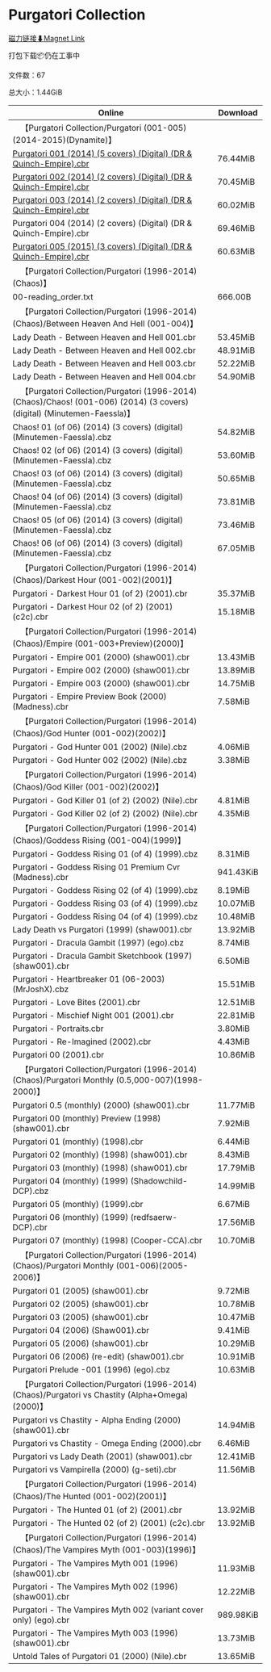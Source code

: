 # Purgatori Collection

[磁力链接⬇Magnet Link](magnet:?xt=urn:btih:2e4106b0996ba6777598b08e07e41b00dcc65bd3&dn=Purgatori%20Collection)

打包下载📦仍在工事中

文件数：67

总大小：1.44GiB

Online | Download
--- | ---
&emsp;【Purgatori Collection/Purgatori (001-005)(2014-2015)(Dynamite)】 | 
[Purgatori 001 (2014) (5 covers) (Digital) (DR & Quinch-Empire).cbr](https://github.com/alicewish/markdown/blob/master/comic/Purgatori-001-2014-5-covers-Digital-DR-Quinch-Empire-cbr.md) | 76.44MiB
[Purgatori 002 (2014) (2 covers) (Digital) (DR & Quinch-Empire).cbr](https://github.com/alicewish/markdown/blob/master/comic/Purgatori-002-2014-2-covers-Digital-DR-Quinch-Empire-cbr.md) | 70.45MiB
[Purgatori 003 (2014) (2 covers) (Digital) (DR & Quinch-Empire).cbr](https://github.com/alicewish/markdown/blob/master/comic/Purgatori-003-2014-2-covers-Digital-DR-Quinch-Empire-cbr.md) | 60.02MiB
Purgatori 004 (2014) (2 covers) (Digital) (DR & Quinch-Empire).cbr | 69.46MiB
[Purgatori 005 (2015) (3 covers) (Digital) (DR & Quinch-Empire).cbr](https://github.com/alicewish/markdown/blob/master/comic/Purgatori-005-2015-3-covers-Digital-DR-Quinch-Empire-cbr.md) | 60.63MiB
&emsp;【Purgatori Collection/Purgatori (1996-2014)(Chaos)】 | 
00-reading\_order.txt | 666.00B
&emsp;【Purgatori Collection/Purgatori (1996-2014)(Chaos)/Between Heaven And Hell (001-004)】 | 
Lady Death - Between Heaven and Hell 001.cbr | 53.45MiB
Lady Death - Between Heaven and Hell 002.cbr | 48.91MiB
Lady Death - Between Heaven and Hell 003.cbr | 52.22MiB
Lady Death - Between Heaven and Hell 004.cbr | 54.90MiB
&emsp;【Purgatori Collection/Purgatori (1996-2014)(Chaos)/Chaos! (001-006) (2014) (3 covers) (digital) (Minutemen-Faessla)】 | 
Chaos! 01 (of 06) (2014) (3 covers) (digital) (Minutemen-Faessla).cbz | 54.82MiB
Chaos! 02 (of 06) (2014) (3 covers) (digital) (Minutemen-Faessla).cbz | 53.60MiB
Chaos! 03 (of 06) (2014) (3 covers) (digital) (Minutemen-Faessla).cbz | 50.65MiB
Chaos! 04 (of 06) (2014) (3 covers) (digital) (Minutemen-Faessla).cbz | 73.81MiB
Chaos! 05 (of 06) (2014) (3 covers) (digital) (Minutemen-Faessla).cbz | 73.46MiB
Chaos! 06 (of 06) (2014) (3 covers) (digital) (Minutemen-Faessla).cbz | 67.05MiB
&emsp;【Purgatori Collection/Purgatori (1996-2014)(Chaos)/Darkest Hour (001-002)(2001)】 | 
Purgatori - Darkest Hour 01 (of 2) (2001).cbr | 35.37MiB
Purgatori - Darkest Hour 02 (of 2) (2001) (c2c).cbr | 15.18MiB
&emsp;【Purgatori Collection/Purgatori (1996-2014)(Chaos)/Empire (001-003+Preview)(2000)】 | 
Purgatori - Empire 001 (2000) (shaw001).cbr | 13.43MiB
Purgatori - Empire 002 (2000) (shaw001).cbr | 13.89MiB
Purgatori - Empire 003 (2000) (shaw001).cbr | 14.75MiB
Purgatori - Empire Preview Book (2000) (Madness).cbr | 7.58MiB
&emsp;【Purgatori Collection/Purgatori (1996-2014)(Chaos)/God Hunter (001-002)(2002)】 | 
Purgatori - God Hunter 001 (2002) (Nile).cbz | 4.06MiB
Purgatori - God Hunter 002 (2002) (Nile).cbz | 3.38MiB
&emsp;【Purgatori Collection/Purgatori (1996-2014)(Chaos)/God Killer  (001-002)(2002)】 | 
Purgatori - God Killer 01 (of 2) (2002) (Nile).cbr | 4.81MiB
Purgatori - God Killer 02 (of 2) (2002) (Nile).cbr | 4.35MiB
&emsp;【Purgatori Collection/Purgatori (1996-2014)(Chaos)/Goddess Rising (001-004)(1999)】 | 
Purgatori - Goddess Rising 01 (of 4) (1999).cbz | 8.31MiB
Purgatori - Goddess Rising 01 Premium Cvr (Madness).cbr | 941.43KiB
Purgatori - Goddess Rising 02 (of 4) (1999).cbz | 8.19MiB
Purgatori - Goddess Rising 03 (of 4) (1999).cbz | 10.07MiB
Purgatori - Goddess Rising 04 (of 4) (1999).cbz | 10.48MiB
Lady Death vs Purgatori (1999) (shaw001).cbr | 13.92MiB
Purgatori - Dracula Gambit (1997) (ego).cbz | 8.74MiB
Purgatori - Dracula Gambit Sketchbook (1997) (shaw001).cbr | 6.50MiB
Purgatori - Heartbreaker 01 (06-2003) (MrJoshX).cbz | 15.51MiB
Purgatori - Love Bites (2001).cbr | 12.51MiB
Purgatori - Mischief Night 001 (2001).cbr | 22.81MiB
Purgatori - Portraits.cbr | 3.80MiB
Purgatori - Re-Imagined (2002).cbr | 4.43MiB
Purgatori 00 (2001).cbr | 10.86MiB
&emsp;【Purgatori Collection/Purgatori (1996-2014)(Chaos)/Purgatori Monthly (0.5,000-007)(1998-2000)】 | 
Purgatori 0.5 (monthly) (2000) (shaw001).cbr | 11.77MiB
Purgatori 00 (monthly) Preview (1998) (shaw001).cbr | 7.92MiB
Purgatori 01 (monthly) (1998).cbr | 6.44MiB
Purgatori 02 (monthly) (1998) (shaw001).cbr | 8.43MiB
Purgatori 03 (monthly) (1998) (shaw001).cbr | 17.79MiB
Purgatori 04 (monthly) (1999) (Shadowchild-DCP).cbz | 14.99MiB
Purgatori 05 (monthly) (1999).cbr | 6.67MiB
Purgatori 06 (monthly) (1999) (redfsaerw-DCP).cbr | 17.56MiB
Purgatori 07 (monthly) (1998) (Cooper-CCA).cbr | 10.70MiB
&emsp;【Purgatori Collection/Purgatori (1996-2014)(Chaos)/Purgatori Monthly (001-006)(2005-2006)】 | 
Purgatori 01 (2005) (shaw001).cbr | 9.72MiB
Purgatori 02 (2005) (shaw001).cbr | 10.78MiB
Purgatori 03 (2005) (shaw001).cbr | 10.47MiB
Purgatori 04 (2006) (Shaw001).cbr | 9.41MiB
Purgatori 05 (2006) (shaw001).cbr | 10.29MiB
Purgatori 06 (2006) (re-edit) (shaw001).cbr | 10.91MiB
Purgatori Prelude -001 (1996) (ego).cbz | 10.63MiB
&emsp;【Purgatori Collection/Purgatori (1996-2014)(Chaos)/Purgatori vs Chastity (Alpha+Omega)(2000)】 | 
Purgatori vs Chastity - Alpha Ending (2000) (shaw001).cbr | 14.94MiB
Purgatori vs Chastity - Omega Ending (2000).cbr | 6.46MiB
Purgatori vs Lady Death (2001) (shaw001).cbr | 12.41MiB
Purgatori vs Vampirella (2000) (g-seti).cbr | 11.56MiB
&emsp;【Purgatori Collection/Purgatori (1996-2014)(Chaos)/The Hunted  (001-002)(2001)】 | 
Purgatori - The Hunted 01 (of 2) (2001).cbr | 13.92MiB
Purgatori - The Hunted 02 (of 2) (2001) (c2c).cbr | 13.92MiB
&emsp;【Purgatori Collection/Purgatori (1996-2014)(Chaos)/The Vampires Myth (001-003)(1996)】 | 
Purgatori - The Vampires Myth 001 (1996) (shaw001).cbr | 11.93MiB
Purgatori - The Vampires Myth 002 (1996) (shaw001).cbr | 12.22MiB
Purgatori - The Vampires Myth 002 (variant cover only) (ego).cbr | 989.98KiB
Purgatori - The Vampires Myth 003 (1996) (shaw001).cbr | 13.73MiB
Untold Tales of Purgatori 01 (2000) (Nile).cbr | 13.65MiB